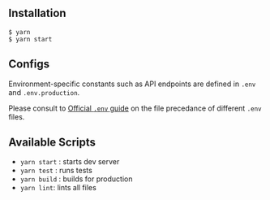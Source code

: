 ## Installation

```
$ yarn
$ yarn start
```

## Configs

Environment-specific constants such as API endpoints are defined in `.env` and `.env.production`.

Please consult to [Official `.env` guide](https://github.com/facebook/create-react-app/blob/master/packages/react-scripts/template/README.md#adding-development-environment-variables-in-env) on the file precedance of different `.env` files.

## Available Scripts

- `yarn start` : starts dev server
- `yarn test` : runs tests
- `yarn build` : builds for production
- `yarn lint`: lints all files
